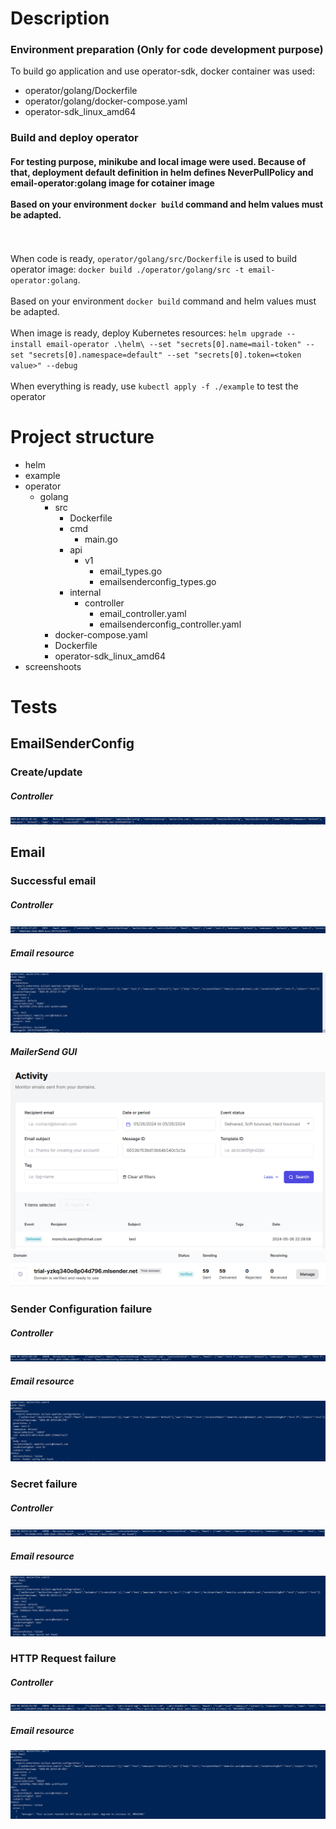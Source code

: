 # Description
### Environment preparation (Only for code development purpose)
To build go application and use operator-sdk, docker container was used:
* operator/golang/Dockerfile
* operator/golang/docker-compose.yaml
* operator-sdk_linux_amd64

### Build and deploy operator
#### __For testing purpose, minikube and local image were used. Because of that, deployment default definition in helm defines NeverPullPolicy and email-operator:golang image for cotainer image__<br><br>Based on your environment `docker build` command and helm values must be adapted.
</br></br> When code is ready, `operator/golang/src/Dockerfile` is used to build operator image: `docker build ./operator/golang/src -t email-operator:golang`.
</br></br>Based on your environment `docker build` command and helm values must be adapted.
</br></br>When image is ready, deploy Kubernetes resources: `helm upgrade --install email-operator .\helm\ --set "secrets[0].name=mail-token" --set "secrets[0].namespace=default" --set "secrets[0].token=<token value>" --debug`
</br></br>When everything is ready, use `kubectl apply -f ./example` to test the operator

# Project structure
* helm
* example
* operator
  * golang
    * src
      * Dockerfile
      * cmd
        * main.go
      * api
        * v1
          * email_types.go
          * emailsenderconfig_types.go
      * internal
        * controller
          * email_controller.yaml
          * emailsenderconfig_controller.yaml
    * docker-compose.yaml
    * Dockerfile
    * operator-sdk_linux_amd64
* screenshoots

# Tests
## EmailSenderConfig
### Create/update
##### Controller
![Screenshot](/screenshots/emailsenderconfig-controller.PNG)

## Email
### Successful email
##### Controller
![Screenshot](/screenshots/email-controller-success.PNG)
##### Email resource
![Screenshot](/screenshots/email-success.PNG)
##### MailerSend GUI
![Screenshot](/screenshots/mailersend-activity.PNG)
![Screenshot](/screenshots/mailersend-domain.PNG)
### Sender Configuration failure
##### Controller
![Screenshot](/screenshots/email-controller-failure-senderconfig.PNG)
##### Email resource
![Screenshot](/screenshots/email-failure-senderconfig.PNG)
### Secret failure
##### Controller
![Screenshot](/screenshots/email-controller-failure-secret.PNG)
##### Email resource
![Screenshot](/screenshots/email-failure-secret.PNG)
### HTTP Request failure
##### Controller
![Screenshot](/screenshots/email-controller-failure-request.PNG)
##### Email resource
![Screenshot](/screenshots/email-failure-request.PNG)
